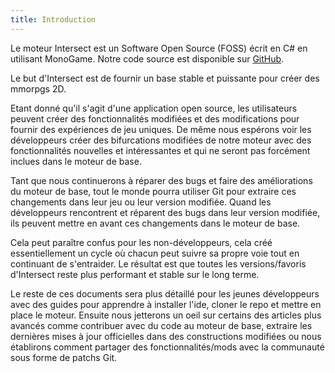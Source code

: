 ```yaml
---
title: Introduction
---
```


Le moteur Intersect est un Software Open Source (FOSS) écrit en C# en utilisant MonoGame. Notre code source est disponible sur [GitHub](https://github.com/AscensionGameDev/Intersect-Engine).

Le but d'Intersect est de fournir un base stable et puissante pour créer des mmorpgs 2D.

Etant donné qu'il s'agit d'une application open source, les utilisateurs peuvent créer des fonctionnalités modifiées et des modifications pour fournir des expériences de jeu uniques. De même nous espérons voir les développeurs créer des bifurcations modifiées de notre moteur avec des fonctionnalités nouvelles et intéressantes et qui ne seront pas forcément inclues dans le moteur de base.

Tant que nous continuerons à réparer des bugs et faire des améliorations du moteur de base, tout le monde pourra utiliser Git pour extraire ces changements dans leur jeu ou leur version modifiée. Quand les développeurs rencontrent et réparent des bugs dans leur version modifiée, ils peuvent mettre en avant ces changements dans le moteur de base.

Cela peut paraître confus pour les non-développeurs, cela créé essentiellement un cycle où chacun peut suivre sa propre voie tout en continuant de s'entraider. Le résultat est que toutes les versions/favoris d'Intersect reste plus performant et stable sur le long terme.

Le reste de ces documents sera plus détaillé pour les jeunes développeurs avec des guides pour apprendre à installer l'ide, cloner le repo et mettre en place le moteur. Ensuite nous jetterons un oeil sur certains des articles plus avancés comme contribuer avec du code au moteur de base, extraire les dernières mises à jour officielles dans des constructions modifiées ou nous établirons comment partager des fonctionnalités/mods avec la communauté sous forme de patchs Git.
